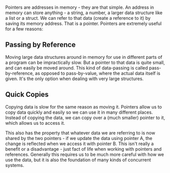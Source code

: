 Pointers are addresses in memory - they are that simple. An address in memory can store anything - a string, a number, a larger data structure like a list or a struct. We can refer to that data (create a reference to it) by saving its memory address. That is a pointer. Pointers are extremely useful for a few reasons:


## Passing by Reference
Moving large data structures around in memory for use in different parts of a program can be impractically slow. But a pointer to that data is quite small, and can easily be moved around. This kind of data-passing is called pass-by-reference, as opposed to pass-by-value, where the actual data itself is given. It's the only option when dealing with very large structures.

## Quick Copies
Copying data is slow for the same reason as moving it. Pointers allow us to copy data quickly and easily so we can use it in many different places. Instead of copying the data, we can copy over a (much smaller) pointer to it, which allows us to access it.

This also has the property that whatever data we are referring to is now shared by the two pointers - if we update the data using pointer A, the change is reflected when we access it with pointer B. This isn't really a benefit or a disadvantage - just fact of life when working with pointers and references. Generally this requires us to be much more careful with how we use the data, but it is also the foundation of many kinds of concurrent systems.

